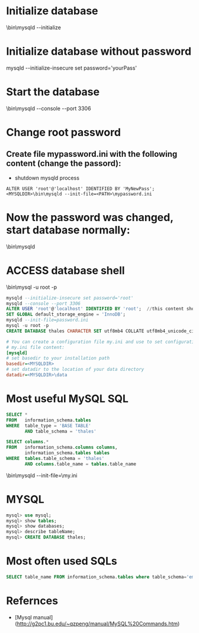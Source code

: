 # Initialize database
<MYSQLDIR>\bin\mysqld --initialize

# Initialize database without password
mysqld --initialize-insecure
set password='yourPass'

# Start the database
<MYSQLDIR>\bin\mysqld --console --port 3306

# Change root password

## Create file mypassword.ini with the following content (change the passord):
* shutdown mysqld process
```
ALTER USER 'root'@'localhost' IDENTIFIED BY 'MyNewPass';
<MYSQLDIR>\bin\mysqld --init-file=<PATH>\mypassword.ini
```

# Now the password was changed, start database normally:

<MYSQLDIR>\bin\mysqld
# ACCESS database shell
<MYSQLDIR>\bin\mysql -u root -p

```SQL
mysqld --initialize-insecure set password='root'
mysqld --console --port 3306
ALTER USER 'root'@'localhost' IDENTIFIED BY 'root';  //this content should be inside the password.ini
SET GLOBAL default_storage_engine = 'InnoDB';
mysqld --init-file=password.ini
mysql -u root -p
CREATE DATABASE thales CHARACTER SET utf8mb4 COLLATE utf8mb4_unicode_ci;
```


```ini
# You can create a configuration file my.ini and use to set configuration parameters to database:
# my.ini file content:
[mysqld]
# set basedir to your installation path
basedir=<MYSQLDIR>
# set datadir to the location of your data directory
datadir=<MYSQLDIR>\data
```

# Most useful MySQL SQL
```sql
SELECT * 
FROM   information_schema.tables 
WHERE  table_type = 'BASE TABLE' 
       AND table_schema = 'thales' 

SELECT columns.* 
FROM   information_schema.columns columns, 
       information_schema.tables tables 
WHERE  tables.table_schema = 'thales' 
       AND columns.table_name = tables.table_name 
```

<MYSQLDIR>\bin\mysqld --init-file=<MYSQLDIR>\my.ini
  
  # MYSQL
  ```sql
  mysql> use mysql;
  mysql> show tables;
  mysql> show databases;
  mysql> describe tableName;
  mysql> CREATE DATABASE thales;
  ```
  
# Most often used SQLs
```sql
SELECT table_name FROM information_schema.tables where table_schema='emp';
```  
  
# Refernces
* [Mysql manual] (http://g2pc1.bu.edu/~qzpeng/manual/MySQL%20Commands.htm)
